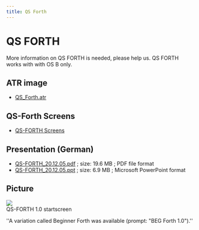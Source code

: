 ```yaml
---
title: QS Forth
---
```

# QS FORTH  
More information on QS FORTH is needed, please help us. QS FORTH works with with OS B only.  
  
## ATR image  
- [QS_Forth.atr](attachments/QS_Forth.atr)  
  
## QS-Forth Screens  
- [QS-FORTH Screens](../LangForthQsScreens/index.md)  
  
## Presentation (German)  
- [QS-FORTH_20.12.05.pdf](attachments/OS-FORTH_20.12.05.pdf) ; size: 19.6 MB ; PDF file format  
- [QS-FORTH_20.12.05.ppt](attachments/QS-FORTH_20.12.05.ppt) ; size: 6.9 MB ; Microsoft PowerPoint format  
  
## Picture  
![](attachments/QS-FORTH_1.0.jpg)  
QS-FORTH 1.0 startscreen  
  
  
''A variation called Beginner Forth was available (prompt: "BEG Forth 1.0").''  
